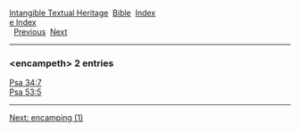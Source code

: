 [Intangible Textual Heritage](../../index)  [Bible](../index) 
[Index](index)   
[e Index](_e_)  
  [Previous](c03670)  [Next](c03672) 

------------------------------------------------------------------------

### &lt;encampeth&gt; 2 entries

[Psa 34:7](../kjv/psa034.htm#007)  
[Psa 53:5](../kjv/psa053.htm#005)  

------------------------------------------------------------------------

[Next: encamping (1)](c03672)

